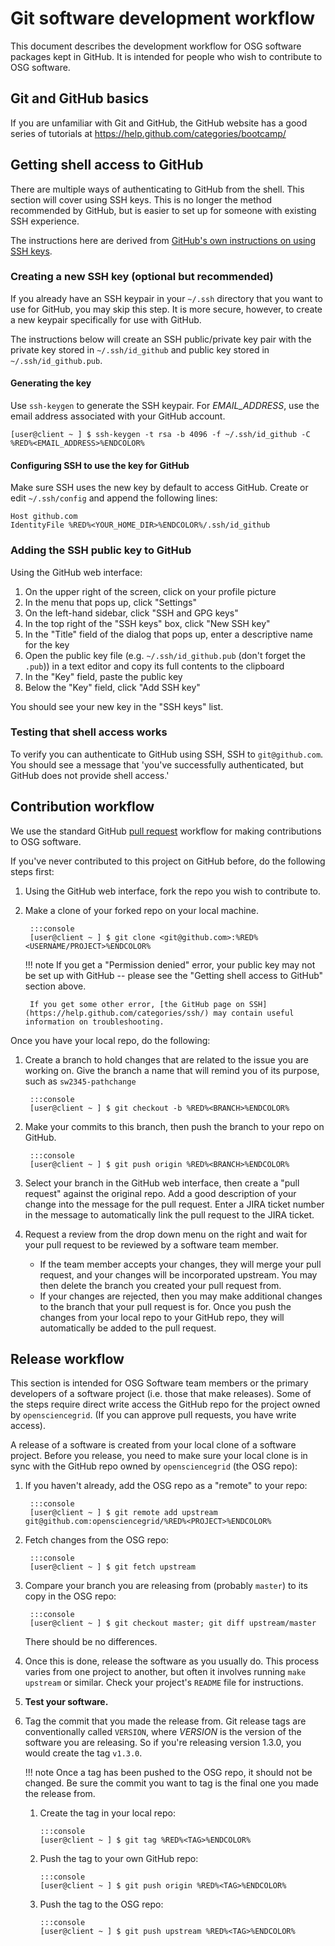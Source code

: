 Git software development workflow
=================================

This document describes the development workflow for OSG software packages kept in GitHub. It is intended for people who wish to contribute to OSG software.

Git and GitHub basics
---------------------

If you are unfamiliar with Git and GitHub, the GitHub website has a good series of tutorials at <https://help.github.com/categories/bootcamp/>

Getting shell access to GitHub
------------------------------

There are multiple ways of authenticating to GitHub from the shell. This section will cover using SSH keys. This is no longer the method recommended by GitHub, but is easier to set up for someone with existing SSH experience.

The instructions here are derived from [GitHub's own instructions on using SSH keys](https://help.github.com/articles/generating-an-ssh-key/).

### Creating a new SSH key (optional but recommended)

If you already have an SSH keypair in your `~/.ssh` directory that you want to use for GitHub, you may skip this step. It is more secure, however, to create a new keypair specifically for use with GitHub.

The instructions below will create an SSH public/private key pair with the private key stored in `~/.ssh/id_github` and public key stored in `~/.ssh/id_github.pub`.

#### Generating the key

Use `ssh-keygen` to generate the SSH keypair. For *EMAIL\_ADDRESS*, use the email address associated with your GitHub account.

``` console
[user@client ~ ] $ ssh-keygen -t rsa -b 4096 -f ~/.ssh/id_github -C %RED%<EMAIL_ADDRESS>%ENDCOLOR%
```

#### Configuring SSH to use the key for GitHub

Make sure SSH uses the new key by default to access GitHub. Create or edit `~/.ssh/config` and append the following lines:

``` file
Host github.com
IdentityFile %RED%<YOUR_HOME_DIR>%ENDCOLOR%/.ssh/id_github
```

### Adding the SSH public key to GitHub

Using the GitHub web interface:

1.  On the upper right of the screen, click on your profile picture
2.  In the menu that pops up, click "Settings"
3.  On the left-hand sidebar, click "SSH and GPG keys"
4.  In the top right of the "SSH keys" box, click "New SSH key"
5.  In the "Title" field of the dialog that pops up, enter a descriptive name for the key
6.  Open the public key file (e.g. `~/.ssh/id_github.pub` (don't forget the `.pub`)) in a text editor and copy its full contents to the clipboard
7.  In the "Key" field, paste the public key
8.  Below the "Key" field, click "Add SSH key"

You should see your new key in the "SSH keys" list.

### Testing that shell access works

To verify you can authenticate to GitHub using SSH, SSH to `git@github.com`. You should see a message that 'you've successfully authenticated, but GitHub does not provide shell access.'

Contribution workflow
---------------------

We use the standard GitHub [pull request](https://help.github.com/articles/using-pull-requests/) workflow for making contributions to OSG software.

If you've never contributed to this project on GitHub before, do the following steps first:

1. Using the GitHub web interface, fork the repo you wish to contribute to.
2. Make a clone of your forked repo on your local machine.

        :::console
        [user@client ~ ] $ git clone <git@github.com>:%RED%<USERNAME/PROJECT>%ENDCOLOR%

    !!! note
        If you get a "Permission denied" error, your public key may not be set up with GitHub -- please see the "Getting shell access to GitHub" section above.

        If you get some other error, [the GitHub page on SSH](https://help.github.com/categories/ssh/) may contain useful information on troubleshooting.

Once you have your local repo, do the following:

1. Create a branch to hold changes that are related to the issue you are working on. Give the branch a name that will remind you of its purpose, such as `sw2345-pathchange`

        :::console
        [user@client ~ ] $ git checkout -b %RED%<BRANCH>%ENDCOLOR%

2. Make your commits to this branch, then push the branch to your repo on GitHub.

    	:::console
    	[user@client ~ ] $ git push origin %RED%<BRANCH>%ENDCOLOR%

3. Select your branch in the GitHub web interface, then create a "pull request" against the original repo. Add a good description of your change into the message for the pull request. Enter a JIRA ticket number in the message to automatically link the pull request to the JIRA ticket.
4. Request a review from the drop down menu on the right and wait for your pull request to be reviewed by a software team member.

     - If the team member accepts your changes, they will merge your pull request, and your changes will be incorporated upstream. You may then delete the branch you created your pull request from.
     - If your changes are rejected, then you may make additional changes to the branch that your pull request is for. Once you push the changes from your local repo to your GitHub repo, they will automatically be added to the pull request.

Release workflow
----------------

This section is intended for OSG Software team members or the primary developers of a software project (i.e. those that make releases). Some of the steps require direct write access the GitHub repo for the project owned by `opensciencegrid`. (If you can approve pull requests, you have write access).

A release of a software is created from your local clone of a software project. Before you release, you need to make sure your local clone is in sync with the GitHub repo owned by `opensciencegrid` (the OSG repo):

1. If you haven't already, add the OSG repo as a "remote" to your repo:
      
        :::console
        [user@client ~ ] $ git remote add upstream git@github.com:opensciencegrid/%RED%<PROJECT>%ENDCOLOR%

2. Fetch changes from the OSG repo:

        :::console
        [user@client ~ ] $ git fetch upstream

3. Compare your branch you are releasing from (probably `master`) to its copy in the OSG repo:
   
        :::console
        [user@client ~ ] $ git checkout master; git diff upstream/master

     There should be no differences.

4. Once this is done, release the software as you usually do. This process varies from one project to another, but often it involves running `make upstream` or similar. Check your project's `README` file for instructions.
5. **Test your software.**
6. Tag the commit that you made the release from. Git release tags are conventionally called `VERSION`, where *VERSION* is the version of the software you are releasing. So if you're releasing version 1.3.0, you would create the tag `v1.3.0`.

    !!! note
         Once a tag has been pushed to the OSG repo, it should not be changed. Be sure the commit you want to tag is the final one you made the release from.

     1. Create the tag in your local repo:

            :::console
            [user@client ~ ] $ git tag %RED%<TAG>%ENDCOLOR%

     2. Push the tag to your own GitHub repo:

            :::console
            [user@client ~ ] $ git push origin %RED%<TAG>%ENDCOLOR%

     3. Push the tag to the OSG repo:
      
            :::console
            [user@client ~ ] $ git push upstream %RED%<TAG>%ENDCOLOR%
